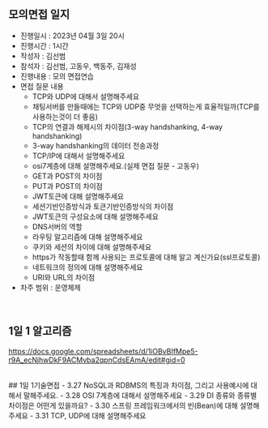 ## 모의면접 일지
 - 진행일시 : 2023년 04월 3일 20시
 - 진행시간 : 1시간
 - 작성자 : 김선범
 - 참석자 : 김선범, 고동우, 백동주, 김재성
 - 진행내용 : 모의 면접연습
 - 면접 질문 내용
   - TCP와 UDP에 대해서 설명해주세요
   - 채팅서버를 만들때에는 TCP와 UDP중 무엇을 선택하는게 효율적일까(TCP를 사용하는것이 더 좋음)
   - TCP의 연결과 해제시의 차이점(3-way handshanking, 4-way handshanking)
   - 3-way handshanking의 데이터 전송과정
   - TCP/IP에 대해서 설명해주세요
   - osi7계층에 대해 설명해주세요.(실제 면접 질문 - 고동우)
   - GET과 POST의 차이점
   - PUT과 POST의 차이점
   - JWT토큰에 대해 설명해주세요
   - 세션기반인증방식과 토큰기반인증방식의 차이점
   - JWT토큰의 구성요소에 대해 설명해주세요
   - DNS서버의 역할
   - 라우팅 알고리즘에 대해 설명해주세요
   - 쿠키와 세션의 차이에 대해 설명해주세요
   - https가 작동할때 함께 사용되는 프로토콜에 대해 알고 계신가요(ssl프로토콜)
   - 네트워크의 정의에 대해 설명해주세요
   - URI와 URL의 차이점
  - 차주 범위 : 운영체제
 </br>

## 1일 1 알고리즘
https://docs.google.com/spreadsheets/d/1iOBvBIfMpe5-r9A_ecNjhwDkF9ACMvba2qpnCdsEAmA/edit#gid=0

</br>
## 1일 1기술면접
 - 3.27 NoSQL과 RDBMS의 특징과 차이점, 그리고 사용예시에 대해서 말해주세요.
 - 3.28 OSI 7계층에 대해서 설명해주세요
 - 3.29 DI 종류와 종류별 차이점은 어떤게 있을까요?
 - 3.30 스프링 프레임워크에서의 빈(Bean)에 대해 설명해주세요
 - 3.31 TCP, UDP에 대해 설명해주세요
 </br>
